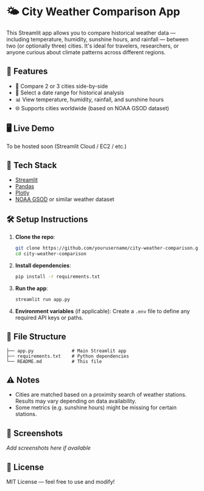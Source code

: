 # 🌤️ City Weather Comparison App

This Streamlit app allows you to compare historical weather data — including temperature, humidity, sunshine hours, and rainfall — between two (or optionally three) cities. It's ideal for travelers, researchers, or anyone curious about climate patterns across different regions.

## 🚀 Features

- 📍 Compare 2 or 3 cities side-by-side  
- 📅 Select a date range for historical analysis  
- 📊 View temperature, humidity, rainfall, and sunshine hours  
- 🌐 Supports cities worldwide (based on NOAA GSOD dataset)  

## 🖥️ Live Demo

To be hosted soon (Streamlit Cloud / EC2 / etc.)

## 🧰 Tech Stack

- [Streamlit](https://streamlit.io/)
- [Pandas](https://pandas.pydata.org/)
- [Plotly](https://plotly.com/python/)
- [NOAA GSOD](https://data.noaa.gov/) or similar weather dataset

## 🛠️ Setup Instructions

1. **Clone the repo**:
   ```bash
   git clone https://github.com/yourusername/city-weather-comparison.git
   cd city-weather-comparison
   ```

2. **Install dependencies**:
   ```bash
   pip install -r requirements.txt
   ```

3. **Run the app**:
   ```bash
   streamlit run app.py
   ```

4. **Environment variables** (if applicable):
   Create a `.env` file to define any required API keys or paths.

## 📁 File Structure

```
├── app.py              # Main Streamlit app
├── requirements.txt    # Python dependencies
└── README.md           # This file
```

## ⚠️ Notes

- Cities are matched based on a proximity search of weather stations. Results may vary depending on data availability.
- Some metrics (e.g. sunshine hours) might be missing for certain stations.

## 📸 Screenshots

_Add screenshots here if available_

## 📄 License

MIT License — feel free to use and modify!